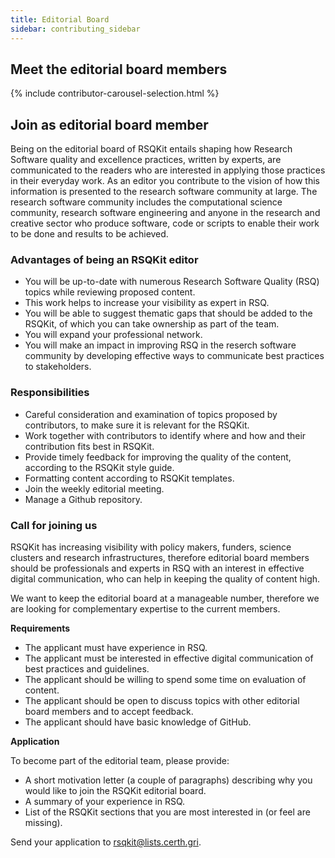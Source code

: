 ```yaml
---
title: Editorial Board
sidebar: contributing_sidebar 
---
```


## Meet the editorial board members
{% include contributor-carousel-selection.html %}

## Join as editorial board member

Being on the editorial board of RSQKit entails shaping how Research Software quality and excellence practices, written by experts, are communicated to the readers who are interested in applying those practices in their everyday work. As an editor you contribute to the vision of how this information is presented to the research software community at large. The research software community includes the computational science community, research software engineering and anyone in the research and creative sector who produce software, code or scripts to enable their work to be done and results to be achieved. 

### Advantages of being an RSQKit editor

* You will be up-to-date with numerous Research Software Quality (RSQ) topics while reviewing proposed content.
* This work helps to increase your visibility as expert in RSQ.
* You will be able to suggest thematic gaps that should be added to the RSQKit, of which you can take ownership as part of the team.
* You will expand your professional network.
* You will make an impact in improving RSQ in the reserch software community by developing effective ways to communicate best practices to stakeholders.

### Responsibilities

* Careful consideration and examination of topics proposed by contributors, to make sure it is relevant for the RSQKit.
* Work together with contributors to identify where and how and their contribution fits best in RSQKit.
* Provide timely feedback for improving the quality of the content, according to the RSQKit style guide.
* Formatting content according to RSQKit templates.
* Join the weekly editorial meeting.
* Manage a Github repository.

### Call for joining us

RSQKit has increasing visibility with policy makers, funders, science clusters and research infrastructures, therefore editorial board members should be professionals and experts in RSQ with an interest in effective digital communication, who can help in keeping the quality of content high.

We want to keep the editorial board at a manageable number, therefore we are looking for complementary expertise to the current members.

**Requirements**

* The applicant must have experience in RSQ.
* The applicant must be interested in effective digital communication of best practices and guidelines.
* The applicant should be willing to spend some time on evaluation of content.
* The applicant should be open to discuss topics with other editorial board members and to accept feedback.
* The applicant should have basic knowledge of GitHub.

**Application**

To become part of the editorial team, please provide:

* A short motivation letter (a couple of paragraphs) describing why you would like to join the RSQKit editorial board.
* A summary of your experience in RSQ.
* List of the RSQKit sections that you are most interested in (or feel are missing).

Send your application to rsqkit@lists.certh.gri.
